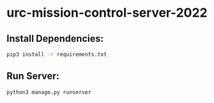 # urc-mission-control-server-2022

## Install Dependencies:
```bash
pip3 install -r requirements.txt
```

## Run Server:
```bash
python3 manage.py runserver
```